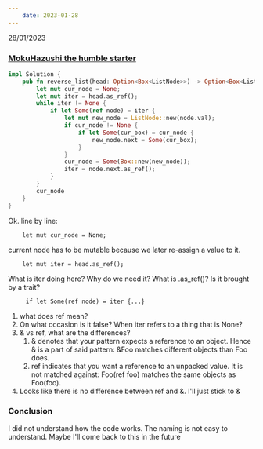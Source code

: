 ```yaml
---
    date: 2023-01-28
---
```

28/01/2023

### [MokuHazushi the humble starter](https://leetcode.com/problems/reverse-linked-list/solutions/1980282/rust-iterative/)

```rust
impl Solution {
    pub fn reverse_list(head: Option<Box<ListNode>>) -> Option<Box<ListNode>> {
        let mut cur_node = None;
        let mut iter = head.as_ref();
        while iter != None {
            if let Some(ref node) = iter {
                let mut new_node = ListNode::new(node.val);
                if cur_node != None {
                    if let Some(cur_box) = cur_node {
                        new_node.next = Some(cur_box);
                    }
                }
                cur_node = Some(Box::new(new_node));
                iter = node.next.as_ref();
            }
        }
        cur_node
    }
}
```
Ok. line by line: 

        let mut cur_node = None;

current node has to be mutable because we later re-assign a value to it.

        let mut iter = head.as_ref();

What is iter doing here? Why do we need it? What is .as_ref()? 
Is it brought by a trait?

         if let Some(ref node) = iter {...}

1. what does ref mean? 
2. On what occasion is it false? When iter refers to a thing that is None?
3. & vs ref, what are the differences? 
   1. & denotes that your pattern expects a reference to an object. Hence & is a part of said pattern: &Foo matches different objects than Foo does. 
   2. ref indicates that you want a reference to an unpacked value.
         It is not matched against: Foo(ref foo) matches the same objects as Foo(foo).
4. Looks like there is no difference between ref and &. I'll just stick to &


### Conclusion
I did not understand how the code works.
The naming is not easy to understand. Maybe I'll come back to this in the future

